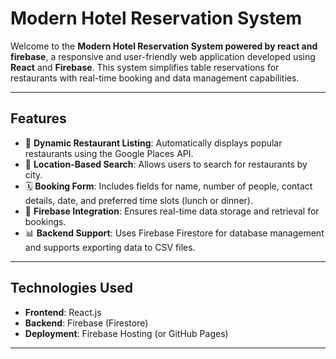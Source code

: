 # Modern Hotel Reservation System 

Welcome to the **Modern Hotel Reservation System powered by react and firebase**, a responsive and user-friendly web application developed using **React** and **Firebase**. This system simplifies table reservations for restaurants with real-time booking and data management capabilities.

---

## Features

- 🌟 **Dynamic Restaurant Listing**: Automatically displays popular restaurants using the Google Places API.
- 📍 **Location-Based Search**: Allows users to search for restaurants by city.
- 🗓️ **Booking Form**: Includes fields for name, number of people, contact details, date, and preferred time slots (lunch or dinner).
- 🔗 **Firebase Integration**: Ensures real-time data storage and retrieval for bookings.
- 📊 **Backend Support**: Uses Firebase Firestore for database management and supports exporting data to CSV files.

---

## Technologies Used

- **Frontend**: React.js
- **Backend**: Firebase (Firestore)
- **Deployment**: Firebase Hosting (or GitHub Pages)

---
